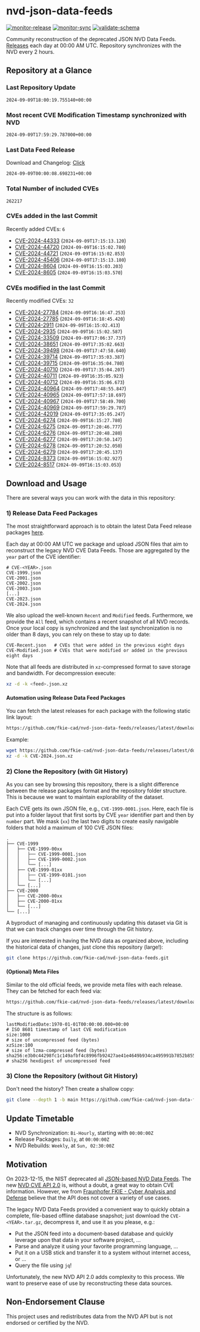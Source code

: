 # nvd-json-data-feeds

[![monitor-release](https://github.com/fkie-cad/nvd-json-data-feeds/actions/workflows/monitor_release.yml/badge.svg)](https://github.com/fkie-cad/nvd-json-data-feeds/actions/workflows/monitor_release.yml)
[![monitor-sync](https://github.com/fkie-cad/nvd-json-data-feeds/actions/workflows/monitor_sync.yml/badge.svg)](https://github.com/fkie-cad/nvd-json-data-feeds/actions/workflows/monitor_sync.yml)
[![validate-schema](https://github.com/fkie-cad/nvd-json-data-feeds/actions/workflows/validate_schema.yml/badge.svg)](https://github.com/fkie-cad/nvd-json-data-feeds/actions/workflows/validate_schema.yml)

Community reconstruction of the deprecated JSON NVD Data Feeds.
[Releases](https://github.com/fkie-cad/nvd-json-data-feeds/releases/latest) each day at 00:00 AM UTC.
Repository synchronizes with the NVD every 2 hours.

## Repository at a Glance

### Last Repository Update

```plain
2024-09-09T18:00:19.755140+00:00
```

### Most recent CVE Modification Timestamp synchronized with NVD

```plain
2024-09-09T17:59:29.787000+00:00
```

### Last Data Feed Release

Download and Changelog: [Click](https://github.com/fkie-cad/nvd-json-data-feeds/releases/latest)

```plain
2024-09-09T00:00:08.698231+00:00
```

### Total Number of included CVEs

```plain
262217
```

### CVEs added in the last Commit

Recently added CVEs: `6`

- [CVE-2024-44333](CVE-2024/CVE-2024-443xx/CVE-2024-44333.json) (`2024-09-09T17:15:13.120`)
- [CVE-2024-44720](CVE-2024/CVE-2024-447xx/CVE-2024-44720.json) (`2024-09-09T16:15:02.780`)
- [CVE-2024-44721](CVE-2024/CVE-2024-447xx/CVE-2024-44721.json) (`2024-09-09T16:15:02.853`)
- [CVE-2024-45406](CVE-2024/CVE-2024-454xx/CVE-2024-45406.json) (`2024-09-09T17:15:13.180`)
- [CVE-2024-8604](CVE-2024/CVE-2024-86xx/CVE-2024-8604.json) (`2024-09-09T16:15:03.203`)
- [CVE-2024-8605](CVE-2024/CVE-2024-86xx/CVE-2024-8605.json) (`2024-09-09T16:15:03.570`)


### CVEs modified in the last Commit

Recently modified CVEs: `32`

- [CVE-2024-27784](CVE-2024/CVE-2024-277xx/CVE-2024-27784.json) (`2024-09-09T16:16:47.253`)
- [CVE-2024-27785](CVE-2024/CVE-2024-277xx/CVE-2024-27785.json) (`2024-09-09T16:18:45.420`)
- [CVE-2024-2911](CVE-2024/CVE-2024-29xx/CVE-2024-2911.json) (`2024-09-09T16:15:02.413`)
- [CVE-2024-2935](CVE-2024/CVE-2024-29xx/CVE-2024-2935.json) (`2024-09-09T16:15:02.587`)
- [CVE-2024-33509](CVE-2024/CVE-2024-335xx/CVE-2024-33509.json) (`2024-09-09T17:06:37.737`)
- [CVE-2024-38651](CVE-2024/CVE-2024-386xx/CVE-2024-38651.json) (`2024-09-09T17:35:02.663`)
- [CVE-2024-39498](CVE-2024/CVE-2024-394xx/CVE-2024-39498.json) (`2024-09-09T17:47:58.640`)
- [CVE-2024-39714](CVE-2024/CVE-2024-397xx/CVE-2024-39714.json) (`2024-09-09T17:35:03.387`)
- [CVE-2024-39715](CVE-2024/CVE-2024-397xx/CVE-2024-39715.json) (`2024-09-09T16:35:04.780`)
- [CVE-2024-40710](CVE-2024/CVE-2024-407xx/CVE-2024-40710.json) (`2024-09-09T17:35:04.207`)
- [CVE-2024-40711](CVE-2024/CVE-2024-407xx/CVE-2024-40711.json) (`2024-09-09T16:35:05.923`)
- [CVE-2024-40712](CVE-2024/CVE-2024-407xx/CVE-2024-40712.json) (`2024-09-09T16:35:06.673`)
- [CVE-2024-40964](CVE-2024/CVE-2024-409xx/CVE-2024-40964.json) (`2024-09-09T17:48:55.847`)
- [CVE-2024-40965](CVE-2024/CVE-2024-409xx/CVE-2024-40965.json) (`2024-09-09T17:57:18.697`)
- [CVE-2024-40967](CVE-2024/CVE-2024-409xx/CVE-2024-40967.json) (`2024-09-09T17:58:49.700`)
- [CVE-2024-40969](CVE-2024/CVE-2024-409xx/CVE-2024-40969.json) (`2024-09-09T17:59:29.787`)
- [CVE-2024-42019](CVE-2024/CVE-2024-420xx/CVE-2024-42019.json) (`2024-09-09T17:35:05.247`)
- [CVE-2024-6274](CVE-2024/CVE-2024-62xx/CVE-2024-6274.json) (`2024-09-09T16:15:27.780`)
- [CVE-2024-6275](CVE-2024/CVE-2024-62xx/CVE-2024-6275.json) (`2024-09-09T17:20:46.777`)
- [CVE-2024-6276](CVE-2024/CVE-2024-62xx/CVE-2024-6276.json) (`2024-09-09T17:20:48.280`)
- [CVE-2024-6277](CVE-2024/CVE-2024-62xx/CVE-2024-6277.json) (`2024-09-09T17:20:50.147`)
- [CVE-2024-6278](CVE-2024/CVE-2024-62xx/CVE-2024-6278.json) (`2024-09-09T17:20:52.050`)
- [CVE-2024-6279](CVE-2024/CVE-2024-62xx/CVE-2024-6279.json) (`2024-09-09T17:20:45.137`)
- [CVE-2024-8373](CVE-2024/CVE-2024-83xx/CVE-2024-8373.json) (`2024-09-09T16:15:02.927`)
- [CVE-2024-8517](CVE-2024/CVE-2024-85xx/CVE-2024-8517.json) (`2024-09-09T16:15:03.053`)


## Download and Usage

There are several ways you can work with the data in this repository:

### 1) Release Data Feed Packages

The most straightforward approach is to obtain the latest Data Feed release packages [here](https://github.com/fkie-cad/nvd-json-data-feeds/releases/latest).

Each day at 00:00 AM UTC we package and upload JSON files that aim to reconstruct the legacy NVD CVE Data Feeds.
Those are aggregated by the `year` part of the CVE identifier:

```
# CVE-<YEAR>.json
CVE-1999.json
CVE-2001.json
CVE-2002.json
CVE-2003.json
[...]
CVE-2023.json
CVE-2024.json
```

We also upload the well-known `Recent` and `Modified` feeds.
Furthermore, we provide the `All` feed, which contains a recent snapshot of all NVD records.
Once your local copy is synchronized and the last synchronization is no older than 8 days, you can rely on these to stay up to date:

```plain
CVE-Recent.json   # CVEs that were added in the previous eight days
CVE-Modified.json # CVEs that were modified or added in the previous eight days
```

Note that all feeds are distributed in `xz`-compressed format to save storage and bandwidth.
For decompression execute:

```sh
xz -d -k <feed>.json.xz
```

#### Automation using Release Data Feed Packages

You can fetch the latest releases for each package with the following static link layout:

```sh
https://github.com/fkie-cad/nvd-json-data-feeds/releases/latest/download/CVE-<YEAR>.json.xz
```

Example:

```sh
wget https://github.com/fkie-cad/nvd-json-data-feeds/releases/latest/download/CVE-2024.json.xz
xz -d -k CVE-2024.json.xz
```

### 2) Clone the Repository (with Git History)

As you can see by browsing this repository, there is a slight difference between the release packages format and the repository folder structure.
This is because we want to maintain explorability of the dataset.

Each CVE gets its own JSON file, e.g., `CVE-1999-0001.json`.
Here, each file is put into a folder layout that first sorts by CVE `year` identifier part and then by `number` part.
We mask (`xx`) the last two digits to create easily navigable folders that hold a maximum of 100 CVE JSON files:

```plain
.
├── CVE-1999
│   ├── CVE-1999-00xx
│   │   ├── CVE-1999-0001.json
│   │   ├── CVE-1999-0002.json
│   │   └── [...]
│   ├── CVE-1999-01xx
│   │   ├── CVE-1999-0101.json
│   │   └── [...]
│   └── [...]
├── CVE-2000
│   ├── CVE-2000-00xx
│   ├── CVE-2000-01xx
│   └── [...]
└── [...]
```

A byproduct of managing and continuously updating this dataset via Git is that we can track changes over time through the Git history.

If you are interested in having the NVD data as organized above, including the historical data of changes, just clone this repository (large!):

```sh
git clone https://github.com/fkie-cad/nvd-json-data-feeds.git
```

#### (Optional) Meta Files

Similar to the old official feeds, we provide meta files with each release. They can be fetched for each feed via:

```sh
https://github.com/fkie-cad/nvd-json-data-feeds/releases/latest/download/CVE-<YEAR>.meta
```

The structure is as follows:

```plain
lastModifiedDate:1970-01-01T00:00:00.000+00:00                          # ISO 8601 timestamp of last CVE modification
size:1000                                                               # size of uncompressed feed (bytes)
xzSize:100                                                              # size of lzma-compressed feed (bytes)
sha256:e3b0c44298fc1c149afbf4c8996fb92427ae41e4649b934ca495991b7852b855 # sha256 hexdigest of uncompressed feed
```

### 3) Clone the Repository (without Git History)

Don't need the history? Then create a shallow copy:

```sh
git clone --depth 1 -b main https://github.com/fkie-cad/nvd-json-data-feeds.git
```


## Update Timetable

* NVD Synchronization: `Bi-Hourly`, starting with `00:00:00Z`
* Release Packages: `Daily`, at `00:00:00Z`
* NVD Rebuilds: `Weekly`, at `Sun, 02:30:00Z`


## Motivation

On 2023-12-15, the NIST deprecated all [JSON-based NVD Data Feeds](https://nvd.nist.gov/vuln/data-feeds#divRetirementBanner-1).
The new [NVD CVE API 2.0](https://nvd.nist.gov/developers/vulnerabilities) is, without a doubt, a great way to obtain CVE information.
However, we from [Fraunhofer FKIE - Cyber Analysis and Defense](https://www.fkie.fraunhofer.de/en/departments/cad.html) believe that the API does not cover a variety of use cases.

The legacy NVD Data Feeds provided a convenient way to quickly obtain a complete, file-based offline database snapshot; just download the `CVE-<YEAR>.tar.gz`, decompress it, and use it as you please, e.g.:

- Put the JSON feed into a document-based database and quickly leverage upon that data in your software project, ...
- Parse and analyze it using your favorite programming language, ...
- Put it on a USB stick and transfer it to a system without internet access, or ...
- Query the file using `jq`!

Unfortunately, the new NVD API 2.0 adds complexity to this process.
We want to preserve ease of use by reconstructing these data sources.

## Non-Endorsement Clause

This project uses and redistributes data from the NVD API but is not endorsed or certified by the NVD.